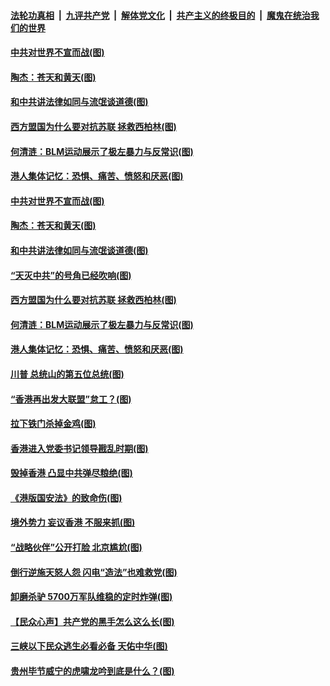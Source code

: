 ####  [法轮功真相](../../../../basic/blob/master/README.md?t=07061031) &nbsp;|&nbsp; [九评共产党](../../../../9ping.md/blob/master/README.md?t=07061031) &nbsp;|&nbsp; [解体党文化](../../../../jtdwh.md/blob/master/README.md?t=07061031)  &nbsp;|&nbsp; [共产主义的终极目的](../../../../gczydzjmd.md/blob/master/README.md?t=07061031) &nbsp;|&nbsp; [魔鬼在统治我们的世界](../../../../mgztzwmdsj.md/blob/master/README.md?t=07061031) 

#### [中共对世界不宣而战(图)](../pages/p4/938776.md?t=07061031) 

#### [陶杰：苍天和黄天(图)](../pages/p4/938772.md?t=07061031) 

#### [和中共讲法律如同与流氓谈道德(图)](../pages/p4/938769.md?t=07061031) 

#### [西方盟国为什么要对抗苏联 拯救西柏林(图)](../pages/p4/938774.md?t=07061031) 

#### [何清涟：BLM运动展示了极左暴力与反常识(图)](../pages/p4/938770.md?t=07061031) 

#### [港人集体记忆：恐惧、痛苦、愤怒和厌恶(图)](../pages/p4/938710.md?t=07061031) 

#### [中共对世界不宣而战(图)](../pages/p4/938776.md?t=07061031) 

#### [陶杰：苍天和黄天(图)](../pages/p4/938772.md?t=07061031) 

#### [和中共讲法律如同与流氓谈道德(图)](../pages/p4/938769.md?t=07061031) 

#### [“天灭中共”的号角已经吹响(图)](../pages/p4/938768.md?t=07061031) 

#### [西方盟国为什么要对抗苏联 拯救西柏林(图)](../pages/p4/938774.md?t=07061031) 

#### [何清涟：BLM运动展示了极左暴力与反常识(图)](../pages/p4/938770.md?t=07061031) 

#### [港人集体记忆：恐惧、痛苦、愤怒和厌恶(图)](../pages/p4/938710.md?t=07061031) 

#### [川普 总统山的第五位总统(图)](../pages/p4/938647.md?t=07061031) 

#### [“香港再出发大联盟”怠工？(图)](../pages/p4/938701.md?t=07061031) 

#### [拉下铁门杀掉金鸡(图)](../pages/p4/938671.md?t=07061031) 

#### [香港进入党委书记领导戡乱时期(图)](../pages/p4/938667.md?t=07061031) 

#### [毁掉香港 凸显中共弹尽粮绝(图)](../pages/p4/938674.md?t=07061031) 

#### [《港版国安法》的致命伤(图)](../pages/p4/938700.md?t=07061031) 

#### [境外势力 妄议香港 不服来抓(图)](../pages/p4/938616.md?t=07061031) 

#### [“战略伙伴”公开打脸 北京尴尬(图)](../pages/p4/938610.md?t=07061031) 

#### [倒行逆施天怒人怨 闪电“造法”也难救党(图)](../pages/p4/938609.md?t=07061031) 

#### [卸磨杀驴 5700万军队维稳的定时炸弹(图)](../pages/p4/938607.md?t=07061031) 

#### [【民众心声】共产党的黑手怎么这么长(图)](../pages/p4/938456.md?t=07061031) 

#### [三峡以下民众逃生必看必备 天佑中华(图)](../pages/p4/938593.md?t=07061031) 

#### [贵州毕节威宁的虎啸龙吟到底是什么？(图)](../pages/p4/938596.md?t=07061031) 

